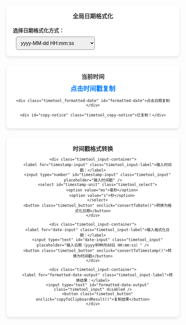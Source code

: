 
<!-- 全局日期格式化选择 -->
<div class="timetool_container">
    <div class="timetool_title">全局日期格式化</div>
    <div class="timetool_input-container">
        <label for="global-date-format" class="timetool_input-label">选择日期格式化方式：</label>
        <select id="global-date-format" class="timetool_select">
            <option value="yyyy-MM-dd HH:mm:ss">yyyy-MM-dd HH:mm:ss</option>
            <option value="yyyy年MM月dd日 HH:mm:ss">yyyy年MM月dd日 HH:mm:ss</option>
            <option value="yyyyMMddHHmmss">yyyyMMddHHmmss</option>
        </select>
    </div>
</div>

<!-- 当前时间区域 -->
<div class="timetool_container">
    <div class="timetool_title">当前时间</div>
    <div class="timetool_timestamp" id="timestamp">点击时间戳复制</div>

    <div class="timetool_formatted-date" id="formatted-date">点击日期复制</div>

    <div id="copy-notice" class="timetool_copy-notice">已复制！</div>
</div>

<!-- 时间戳格式转换区域 -->
<div class="timetool_container">
    <div class="timetool_title">时间戳格式转换</div>
    
    <div class="timetool_input-container">
        <label for="timestamp-input" class="timetool_input-label">输入时间戳：</label>
        <input type="number" id="timestamp-input" class="timetool_input" placeholder="输入时间戳" />
        <select id="timestamp-unit" class="timetool_select">
            <option value="ms">毫秒</option>
            <option value="s">秒</option>
        </select>
        <button class="timetool_button" onclick="convertToDate()">转换为格式化日期</button>
    </div>

    <div class="timetool_input-container">
        <label for="date-input" class="timetool_input-label">输入格式化日期：</label>
        <input type="text" id="date-input" class="timetool_input" placeholder="输入日期（yyyy年MM月dd日 HH:mm:ss）" />
        <button class="timetool_button" onclick="convertToTimestamp()">转换为时间戳</button>
    </div>

    <div class="timetool_input-container">
        <label for="formatted-date-output" class="timetool_input-label">转换结果：</label>
        <input type="text" id="formatted-date-output" class="timetool_input" disabled />
        <button class="timetool_button" onclick="copyToClipboardResult()">复制结果</button>
    </div>
</div>

<script>
    // 初始化全局日期格式
    let globalDateFormat = 'yyyy-MM-dd HH:mm:ss'; // 默认格式

    // 更新时间戳和日期的函数
    function updateTime() {
        const now = new Date();
        const timestamp = now.getTime(); // 获取时间戳
        const formattedDate = formatDate(now); // 格式化日期

        // 更新页面显示
        document.getElementById('timestamp').textContent = timestamp;
        document.getElementById('formatted-date').textContent = formattedDate;
    }

    // 格式化日期的函数
    function formatDate(date) {
        const year = date.getFullYear();
        const month = String(date.getMonth() + 1).padStart(2, '0');
        const day = String(date.getDate()).padStart(2, '0');
        const hours = String(date.getHours()).padStart(2, '0');
        const minutes = String(date.getMinutes()).padStart(2, '0');
        const seconds = String(date.getSeconds()).padStart(2, '0');

    // 根据全局日期格式进行格式化
    if (globalDateFormat === 'yyyy-MM-dd HH:mm:ss') {
        return `${year}-${month}-${day} ${hours}:${minutes}:${seconds}`;
    } else if (globalDateFormat === 'yyyy年MM月dd日 HH:mm:ss') {
        return `${year}年${month}月${day}日 ${hours}:${minutes}:${seconds}`;
    } else if (globalDateFormat === 'yyyyMMddHHmmss') {
        return `${year}${month}${day}${hours}${minutes}${seconds}`;
    } else {
        return date.toLocaleString();
    }
    }

    // 监听全局日期格式选择变化
    document.getElementById('global-date-format').addEventListener('change', function() {
        globalDateFormat = this.value;
    });

    // 复制到剪贴板的函数
    function copyToClipboard(content) {
        const tempInput = document.createElement('input');
        document.body.appendChild(tempInput);
        tempInput.value = content;
        tempInput.select();
        document.execCommand('copy');
        document.body.removeChild(tempInput);

        // 显示提示
        const copyNotice = document.getElementById('copy-notice');
        copyNotice.style.display = 'block';
        setTimeout(() => {
            copyNotice.style.display = 'none';
        }, 1500);
    }

    // 绑定点击事件
    document.getElementById('timestamp').addEventListener('click', () => {
        const timestamp = document.getElementById('timestamp').textContent;
        copyToClipboard(timestamp);
    });

    document.getElementById('formatted-date').addEventListener('click', () => {
        const formattedDate = document.getElementById('formatted-date').textContent;
        copyToClipboard(formattedDate);
    });

    // 设置定时刷新
    setInterval(updateTime, 1000); // 每秒刷新一次

    // 初始化时显示一次时间
    updateTime();

    // 时间戳转日期
    function convertToDate() {
        const timestamp = document.getElementById('timestamp-input').value;
        const unit = document.getElementById('timestamp-unit').value;
        if (timestamp) {
            const date = new Date(unit === 'ms' ? parseInt(timestamp) : parseInt(timestamp) * 1000);
            const formattedDate = formatDate(date);
            document.getElementById('formatted-date-output').value = formattedDate;
        }
    }

    // 日期转时间戳
    function convertToTimestamp() {
       const dateInput = document.getElementById('date-input').value;
        if (dateInput) {
            let timestamp = 0;
            
            // 处理yyyyMMddHHmmss格式
            if (/^\d{14}$/.test(dateInput)) {
                const year = dateInput.substr(0, 4);
                const month = dateInput.substr(4, 2) - 1; // 月份从0开始
                const day = dateInput.substr(6, 2);
                const hours = dateInput.substr(8, 2);
                const minutes = dateInput.substr(10, 2);
                const seconds = dateInput.substr(12, 2);
                
                const date = new Date(year, month, day, hours, minutes, seconds);
                timestamp = date.getTime();
            } else {
                // 使用Date对象解析其他格式
                const date = new Date(dateInput);
                timestamp = date.getTime();
            }

            if (!isNaN(timestamp)) {
                document.getElementById('formatted-date-output').value = timestamp;
            } else {
                document.getElementById('formatted-date-output').value = '无效日期格式';
            }
        }
    }

    // 复制转换结果到剪贴板
    function copyToClipboardResult() {
        const result = document.getElementById('formatted-date-output').value;
        if (result) {
            copyToClipboard(result);
        }
    }
</script>
<style>
	.timetool_container {
		text-align: center;
		padding: 20px;
		background-color: #fff;
		border-radius: 10px;
		box-shadow: 0 4px 8px rgba(0, 0, 0, 0.1);
		margin-bottom: 30px;
		width: 100%;
		max-width: 500px;
	}

	.timetool_title {
		font-size: 18px;
		font-weight: bold;
		margin-bottom: 10px;
		color: #333;
	}

	.timetool_timestamp, .timetool_formatted-date {
		font-size: 20px;
		margin: 10px 0;
		cursor: pointer;
	}

	.timetool_timestamp {
		font-weight: bold;
		color: #007bff;
	}

	.timetool_formatted-date {
		font-weight: bold;
		color: #28a745;
	}

	.timetool_input-container {
		margin-top: 20px;
		text-align: left;
	}

	.timetool_input-label {
		font-size: 16px;
		margin-bottom: 8px;
		display: block;
		font-weight: bold;
		color: #333;
	}

	.timetool_input {
		width: 100%;
		padding: 10px;
		margin-bottom: 10px;
		font-size: 16px;
		border: 1px solid #ddd;
		border-radius: 5px;
		box-sizing: border-box;
	}

	.timetool_select {
		padding: 10px;
		font-size: 16px;
		border-radius: 5px;
		margin-left: 10px;
	}

	.timetool_button {
		background-color: #007bff;
		color: white;
		border: none;
		padding: 10px 20px;
		font-size: 16px;
		cursor: pointer;
		border-radius: 5px;
	}

	.timetool_button:hover {
		background-color: #0056b3;
	}

	.timetool_copy-notice {
		margin-top: 10px;
		color: green;
		font-size: 14px;
		display: none;
	}
	/* 黑夜模式样式 */
	@media (prefers-color-scheme: dark) {
		.timetool_container {
			background-color: #00000099
		}
		
	}
</style>